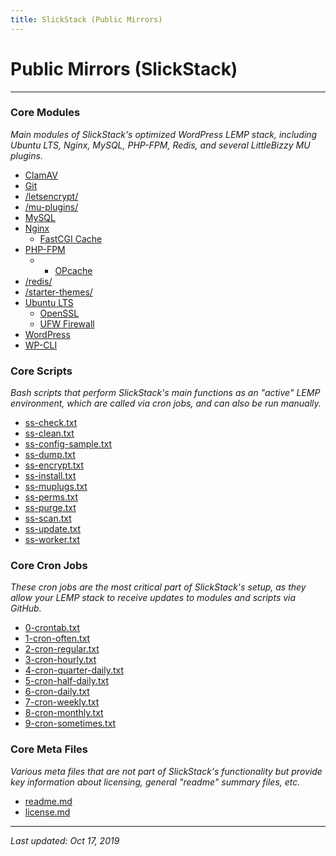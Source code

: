 ```yaml
---
title: SlickStack (Public Mirrors)
---
```


# Public Mirrors (SlickStack)

----

### Core Modules

*Main modules of SlickStack's optimized WordPress LEMP stack, including Ubuntu LTS, Nginx, MySQL, PHP-FPM, Redis, and several LittleBizzy MU plugins.*

* <a href="clamav/">ClamAV</a>
* <a href="git/">Git</a>
* <a href="letsencrypt/">/letsencrypt/</a>
* <a href="mu-plugins/">/mu-plugins/</a>
* <a href="mysql/">MySQL</a>
* <a href="nginx/">Nginx</a>
  * <a href="fastcgi-cache/">FastCGI Cache</a>
* <a href="php-fpm/">PHP-FPM</a>
  * * <a href="opcache/">OPcache</a>
* <a href="redis/">/redis/</a>
* <a href="starter-themes/">/starter-themes/</a>
* <a href="ubuntu/">Ubuntu LTS</a>
  * <a href="openssl/">OpenSSL</a>
  * <a href="ufw-firewall/">UFW Firewall</a>
* <a href="wordpress/">WordPress</a>
* <a href="wp-cli/">WP-CLI</a>

### Core Scripts

*Bash scripts that perform SlickStack's main functions as an "active" LEMP environment, which are called via cron jobs, and can also be run manually.*

* <a href="ss-check.txt">ss-check.txt</a>
* <a href="ss-clean.txt">ss-clean.txt</a>
* <a href="ss-config-sample.txt">ss-config-sample.txt</a>
* <a href="ss-dump.txt">ss-dump.txt</a>
* <a href="ss-encrypt.txt">ss-encrypt.txt</a>
* <a href="ss-install.txt">ss-install.txt</a>
* <a href="ss-muplugs.txt">ss-muplugs.txt</a>
* <a href="ss-perms.txt">ss-perms.txt</a>
* <a href="ss-purge.txt">ss-purge.txt</a>
* <a href="ss-scan.txt">ss-scan.txt</a>
* <a href="ss-update.txt">ss-update.txt</a>
* <a href="ss-worker.txt">ss-worker.txt</a>

### Core Cron Jobs

*These cron jobs are the most critical part of SlickStack's setup, as they allow your LEMP stack to receive updates to modules and scripts via GitHub.*

* <a href="0-crontab.txt">0-crontab.txt</a>
* <a href="1-cron-often.txt">1-cron-often.txt</a>
* <a href="2-cron-regular.txt">2-cron-regular.txt</a>
* <a href="3-cron-hourly.txt">3-cron-hourly.txt</a>
* <a href="4-cron-quarter-daily.txt">4-cron-quarter-daily.txt</a>
* <a href="5-cron-half-daily.txt">5-cron-half-daily.txt</a>
* <a href="6-cron-daily.txt">6-cron-daily.txt</a>
* <a href="7-cron-weekly.txt">7-cron-weekly.txt</a>
* <a href="8-cron-monthly.txt">8-cron-monthly.txt</a>
* <a href="9-cron-sometimes.txt">9-cron-sometimes.txt</a>

### Core Meta Files

*Various meta files that are not part of SlickStack's functionality but provide key information about licensing, general "readme" summary files, etc.*

* <a href="readme.md">readme.md</a>
* <a href="license.md">license.md</a>

----

*Last updated: Oct 17, 2019*
